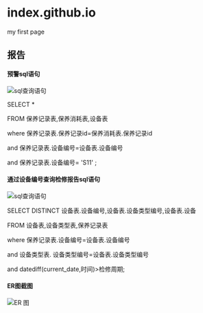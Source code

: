 # index.github.io
my first page

## 报告
#### 预警sql语句
![sql查询语句](http://f.hiphotos.baidu.com/image/pic/item/4ec2d5628535e5dd22552b397ec6a7efcf1b62df.jpg)
    
    
SELECT * 
      
FROM 保养记录表,保养消耗表,设备表
         
where 保养记录表.保养记录id=保养消耗表.保养记录id
        
and 保养记录表.设备编号=设备表.设备编号
          
and 保养记录表.设备编号= 'S11' ;
           
#### 通过设备编号查询检修报告sql语句
![sql查询语句](http://c.hiphotos.baidu.com/image/pic/item/91ef76c6a7efce1b5752462ca751f3deb58f65df.jpg)
          
SELECT DISTINCT 设备表.设备编号,设备表.设备类型编号,设备表.设备
       
FROM 设备表,设备类型表,保养记录表
          
where 保养记录表.设备编号=设备表.设备编号
         
and 设备类型表. 设备类型编号=设备表.设备类型编号
          
and datediff(current_date,时间)>检修周期;
      
#### ER图截图
![ER 图]()



